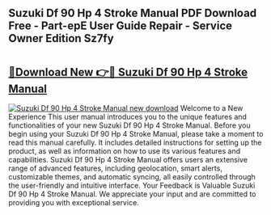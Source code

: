 ## Suzuki Df 90 Hp 4 Stroke Manual PDF Download Free - Part-epE User Guide Repair - Service Owner Edition Sz7fy

# <h2><a href="http://bc4760.oget.top/?id=Suzuki+Df+90+Hp+4+Stroke+Manual">🔗Download New 👉🔴 Suzuki Df 90 Hp 4 Stroke Manual</a></h2>

[![Suzuki Df 90 Hp 4 Stroke Manual new download](https://i.imgur.com/5g1atiW.png)](http://bc4760.oget.top/?id=Suzuki+Df+90+Hp+4+Stroke+Manual)
Welcome to a New Experience This user manual introduces you to the unique features and functionalities of your new Suzuki Df 90 Hp 4 Stroke Manual. Before you begin using your Suzuki Df 90 Hp 4 Stroke Manual, please take a moment to read this manual carefully. It includes detailed instructions for setting up the product, as well as information on how to use its various features and capabilities. Suzuki Df 90 Hp 4 Stroke Manual offers users an extensive range of advanced features, including geolocation, smart alerts, customizable themes, and automatic syncing, all easily controlled through the user-friendly and intuitive interface. Your Feedback is Valuable Suzuki Df 90 Hp 4 Stroke Manual. We appreciate your input and are committed to providing you with exceptional service.
